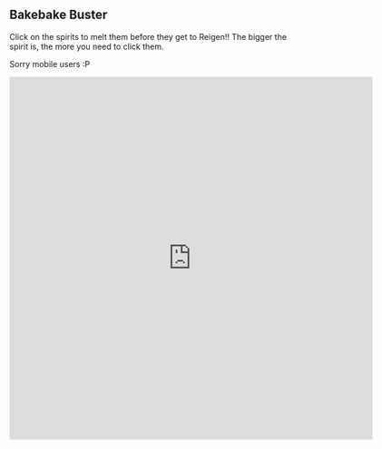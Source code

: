 ## Bakebake Buster

Click on the spirits to melt them before they get to Reigen!! The bigger the spirit is, the more you need to click them.

Sorry mobile users :P

<iframe src="https://itch.io/embed-upload/1846316?color=333333" allowfullscreen="" width="640" height="640" frameborder="0"></iframe>
